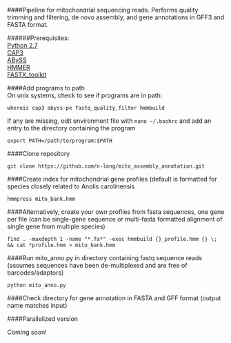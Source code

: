 ####Pipeline for mitochondrial sequencing reads. Performs quality trimming and filtering, de novo assembly, and gene annotations in GFF3 and FASTA format.

######Prerequisites:  
[Python 2.7](https://www.python.org/download/releases/2.7/)  
[CAP3](http://seq.cs.iastate.edu/cap3.html)  
[ABySS](http://www.bcgsc.ca/platform/bioinfo/software/abyss)   
[HMMER](http://hmmer.org/)  
[FASTX_toolkit](http://hannonlab.cshl.edu/fastx_toolkit/)  
 

####Add programs to path  
On unix systems, check to see if programs are in path:  

`whereis cap3 abyss-pe fastq_quality_filter hmmbuild`

If any are missing, edit environment file with `nano ~/.bashrc` and add an entry to the directory containing the program  

`export PATH=/path/to/program:$PATH`  

####Clone repository

`git clone https://github.com/n-long/mito_assembly_annotation.git`

####Create index for mitochondrial gene profiles (default is formatted for species closely related to Anolis carolinensis

`hmmpress mito_bank.hmm`

####Alternatively, create your own profiles from fasta sequences, one gene per file (can be single-gene sequence or multi-fasta formatted alignment of single gene from multiple species)

`find . -maxdepth 1 -name "*.fa*" -exec hmmbuild {}_profile.hmm {} \; && cat *profile.hmm > mito_bank.hmm`

####Run mito_anno.py in directory containing fastq sequence reads (assumes sequences have been de-multiplexed and are free of barcodes/adaptors)

`python mito_anno.py`

####Check directory for gene annotation in FASTA and GFF format (output name matches input)

####Parallelized version

Coming soon!
